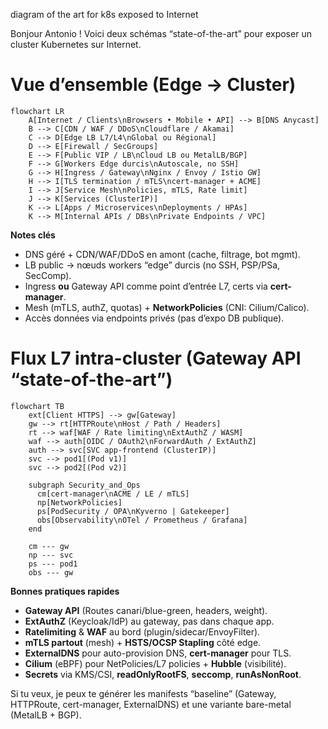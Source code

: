diagram of the art for k8s exposed to Internet

Bonjour Antonio ! Voici deux schémas “state-of-the-art” pour exposer un cluster Kubernetes sur Internet.

# Vue d’ensemble (Edge → Cluster)

```mermaid
flowchart LR
    A[Internet / Clients\nBrowsers • Mobile • API] --> B[DNS Anycast]
    B --> C[CDN / WAF / DDoS\nCloudflare / Akamai]
    C --> D[Edge LB L7/L4\nGlobal ou Régional]
    D --> E[Firewall / SecGroups]
    E --> F[Public VIP / LB\nCloud LB ou MetalLB/BGP]
    F --> G[Workers Edge durcis\nAutoscale, no SSH]
    G --> H[Ingress / Gateway\nNginx / Envoy / Istio GW]
    H --> I[TLS termination / mTLS\ncert-manager + ACME]
    I --> J[Service Mesh\nPolicies, mTLS, Rate limit]
    J --> K[Services (ClusterIP)]
    K --> L[Apps / Microservices\nDeployments / HPAs]
    K --> M[Internal APIs / DBs\nPrivate Endpoints / VPC]
```

**Notes clés**

* DNS géré + CDN/WAF/DDoS en amont (cache, filtrage, bot mgmt).
* LB public → nœuds workers “edge” durcis (no SSH, PSP/PSa, SecComp).
* Ingress **ou** Gateway API comme point d’entrée L7, certs via **cert-manager**.
* Mesh (mTLS, authZ, quotas) + **NetworkPolicies** (CNI: Cilium/Calico).
* Accès données via endpoints privés (pas d’expo DB publique).

# Flux L7 intra-cluster (Gateway API “state-of-the-art”)

```mermaid
flowchart TB
    ext[Client HTTPS] --> gw[Gateway]
    gw --> rt[HTTPRoute\nHost / Path / Headers]
    rt --> waf[WAF / Rate limiting\nExtAuthZ / WASM]
    waf --> auth[OIDC / OAuth2\nForwardAuth / ExtAuthZ]
    auth --> svc[SVC app-frontend (ClusterIP)]
    svc --> pod1[(Pod v1)]
    svc --> pod2[(Pod v2)]

    subgraph Security_and_Ops
      cm[cert-manager\nACME / LE / mTLS]
      np[NetworkPolicies]
      ps[PodSecurity / OPA\nKyverno | Gatekeeper]
      obs[Observability\nOTel / Prometheus / Grafana]
    end

    cm --- gw
    np --- svc
    ps --- pod1
    obs --- gw
```

**Bonnes pratiques rapides**

* **Gateway API** (Routes canari/blue-green, headers, weight).
* **ExtAuthZ** (Keycloak/IdP) au gateway, pas dans chaque app.
* **Ratelimiting** & **WAF** au bord (plugin/sidecar/EnvoyFilter).
* **mTLS partout** (mesh) + **HSTS/OCSP Stapling** côté edge.
* **ExternalDNS** pour auto-provision DNS, **cert-manager** pour TLS.
* **Cilium** (eBPF) pour NetPolicies/L7 policies + **Hubble** (visibilité).
* **Secrets** via KMS/CSI, **readOnlyRootFS**, **seccomp**, **runAsNonRoot**.

Si tu veux, je peux te générer les manifests “baseline” (Gateway, HTTPRoute, cert-manager, ExternalDNS) et une variante bare-metal (MetalLB + BGP).
